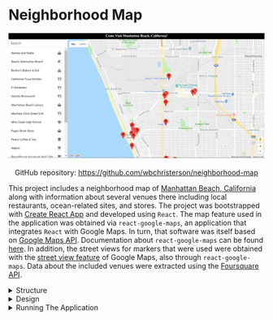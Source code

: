 # Neighborhood Map

<div style="display: flex; flex-direction: column; align-items: center">
    <img alt="A sample image of a map showing Manhattan Beach, California and listed venues." width="600" src="/assets/Neighborhood-Map-imgs/page-original.png">
    <div style="margin-top: 20px">
        GitHub repository: <a target="\_blank" href="https://github.com/wbchristerson/neighborhood-map">https://github.com/wbchristerson/neighborhood-map</a>
    </div>
</div>

This project includes a neighborhood map of <a href="https://www.citymb.info/" target="\_blank">Manhattan Beach, California</a> along with information about several venues there including local restaurants, ocean-related sites, and stores. The project was bootstrapped with <a href="https://github.com/facebook/create-react-app" target="\_blank">Create React App</a> and developed using <code>React</code>. The map feature used in the application was obtained via <code>react-google-maps</code>, an application that integrates <code>React</code> with Google Maps. In turn, that software was itself based on <a href="https://cloud.google.com/maps-platform/" target="\_blank">Google Maps API</a>. Documentation about <code>react-google-maps</code> can be found <a href="https://github.com/tomchentw/react-google-maps" target="\_blank">here</a>. In addition, the street views for markers that were used were obtained with the <a href="https://developers.google.com/maps/documentation/javascript/streetview" target="\_blank">street view feature</a> of Google Maps, also through <code>react-google-maps</code>. Data about the included venues were extracted using the <a href="https://developer.foursquare.com/" target="\_blank">Foursquare API</a>.

<details>
    <summary>Structure</summary>
    <br>
    <div style="margin-bottom: 20px;">
        The focus of this project is on utilizing APIs to develop an application in conjunction with React.
    </div>
</details>

<details>
    <summary>Design</summary>
    <br>

    Users begin with a map of the neighborhood together with a list view of venues. A search feature allows the user to filter this list and upon clicking any item, the user is taken to the chosen venue's item page, detailing information about the location, hours of operation, busy times of the week and day, a photo view, contact information, customer tips, and more.

    <div style="display: flex; justify-content: center; margin-top: 20px; margin-bottom: 20px">
        <img alt="A screenshot of the search page" width="500" src="/assets/Neighborhood-Map-imgs/filter-page.png" >
    </div>

    Clicking on the corresponding marker on the map will open a street view of the premises. Markers on the map are filtered in accordance with the filtered query and will animate/bounce when the corresponding item is clicked. Additional features include error handling for failed API requests, responsive design for mobile devices, accessibility features for motor- and visually-impaired users in the form of controlled focus, ARIA roles, and alternate image text, and finally, a service worker to cache the data of visited pages in the event of a poor network connection.

    <div style="display: flex; justify-content: center; margin-top: 20px; margin-bottom: 30px">
        <img alt="A screenshot of an individual information page listing data about the venue" width="500" src="/assets/Neighborhood-Map-imgs/information-page.png" >
    </div>
</details>

<details>
    <summary>Running The Application</summary>
    <br>

    To download, you can clone the repository using this terminal command:
    <br>
    <div style="margin-top: 10px;">
        <code>git clone https://github.com/wbchristerson/neighborhood-map.git</code>
    </div>

    Alternatively, follow the instructions below to download to a hard drive and to run the application:
    <ul>
        <li>Navigate to <a href="https://github.com/wbchristerson/neighborhood-map" target="\_blank">this</a> page.</li>
        <li>Click the green "Clone or download" button towards the right then choose "Download ZIP".</li>
        <li>
            Find the folder <code>neighborhood-map-master</code> in your Downloads folder or wherever it was placed on your device.
        </li>
        <li>Right click and choose "Extract All".</li>
        <li>
            To run the application, you will need to have <code>npm</code> installed. See <a href="https://www.npmjs.com/get-npm" target="\_blank">here</a> for installation information.
        </li>
        <li>
            To install all dependencies for the project from the command line, run the following commands in the terminal from within the project directory:
            <br>
            <code>
                cd neighborhood-map
                <br>
                npm install
            </code>
        </li>
        <li>
            You will need a <code>Google Maps Platform</code> API key along with a <code>Foursquare Client ID</code> and a <code>Foursquare Client Secret</code> to use in the application:
            <ul>
                <li>
                    If you do not have a Google Maps API key already, then you can obtain a <code>Google Maps Platform</code> API key for free <a href="https://cloud.google.com/maps-platform/" target="\_blank">here</a>. You will have to create a billing account but there is a built in $200 credit.
                </li>
                <li>
                    If you do not have the <code>Foursquare Client ID</code> or <code>Foursquare Client Secret</code>, then you can obtain them <a href="https://developer.foursquare.com/" target="\_blank">here</a> by first creating a free account.
                </li>
                <li>
                    After you have all three data items, create a new folder in the <code>src</code> directory called <code>api</code>.
                </li>
                <li>
                    Within <code>api</code>, create a Javascript file called <code>APIkey.js</code>. Within this file add the following lines, where <code>YOUR_GOOGLE_KEY</code>, <code>YOUR_FOURSQUARE_CLIENT_ID</code>, and <code>YOUR_FOURSQUARE_CLIENT_SECRET</code> are replaced by your personalized data values (don't forget the delimiting quotes):
                    <br>
                    <code>
                        export const GOOGLE_MAP_API_KEY = 'YOUR_GOOGLE_KEY'
                        <br>
                        export const FOURSQUARE_CLIENT_ID = 'YOUR_FOURSQUARE_CLIENT_ID'
                        <br>
                        export const FOURSQUARE_CLIENT_SECRET = 'YOUR_FOURSQUARE_CLIENT_SECRET'
                    </code>
                </li>
                <li>Save the file.</li>
            </ul>
        </li>
        <li>
            Assuming that your location in the terminal is now within the <code>neighborhood-map</code> directory, run the following command to execute the application:
            <br>
            <code>npm start</code>
            <br>
            (I believe that <code>yarn start</code> will also be sufficient.)
        </li>
        <li>
            Warning: The service worker that is bundled with <code>create-react-app</code> only works in production mode.
        </li>
    </ul>

    <div style="margin-bottom: 20px;">
        The page will open in the browser.
    </div>
</details>
